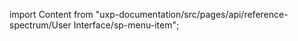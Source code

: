 
import Content from "uxp-documentation/src/pages/api/reference-spectrum/User Interface/sp-menu-item";

<Content query="product=xd"/>
